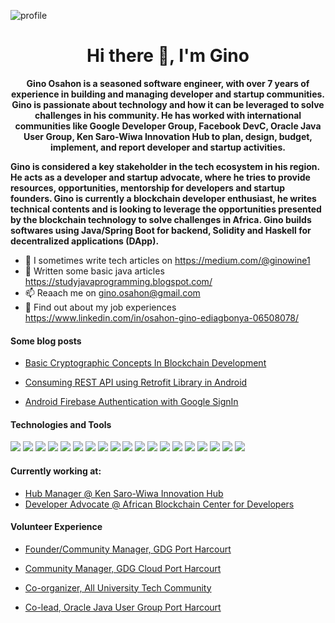 ![profile](https://user-images.githubusercontent.com/6759031/99658318-a006ec00-2a5f-11eb-92e3-cc12faf14dc6.jpg)

<h1 align="center">Hi there 👋, I'm Gino</h1>

<p align="center"><b>Gino Osahon is a seasoned software engineer, with over 7 years of experience in building and managing developer and startup communities. Gino is passionate about technology and how it can be leveraged to solve challenges in his community. He has worked with international communities like Google Developer Group, Facebook DevC, Oracle Java User Group, Ken Saro-Wiwa Innovation Hub to plan, design, budget, implement, and report developer and startup activities.

Gino is considered a key stakeholder in the tech ecosystem in his region. He acts as a developer and startup advocate, where he tries to provide resources, opportunities, mentorship for developers and startup founders. Gino is currently a blockchain developer enthusiast, he writes technical contents and is looking to leverage the opportunities presented by the blockchain technology to solve challenges in Africa. Gino builds softwares using Java/Spring Boot for backend, Solidity and Haskell for decentralized applications (DApp).</b></p>


- 🌱 I sometimes write tech articles on https://medium.com/@ginowine1
- 👯 Written some basic java articles https://studyjavaprogramming.blogspot.com/
- 📫 Reaach me on gino.osahon@gmail.com
- 🤔 Find out about my job experiences https://www.linkedin.com/in/osahon-gino-ediagbonya-06508078/


#### Some blog posts

- [Basic Cryptographic Concepts In Blockchain Development](https://medium.com/@ginowine1/basic-cryptographic-concepts-in-blockchain-development-8d22e2f50a93)

- [Consuming REST API using Retrofit Library in Android](https://android.jlelse.eu/consuming-rest-api-using-retrofit-library-in-android-ed47aef01ecb)

- [Android Firebase Authentication with Google SignIn](https://android.jlelse.eu/android-firebase-authentication-with-google-signin-3f878d9b7553)


#### Technologies and Tools

<p>
<img src="https://img.shields.io/badge/java-%23ED8B00.svg?&style=for-the-badge&logo=java&logoColor=white"/>
<img src="https://img.shields.io/badge/html5%20-%23E34F26.svg?&style=for-the-badge&logo=html5&logoColor=white"/>
<img src="https://img.shields.io/badge/spring%20-%236DB33F.svg?&style=for-the-badge&logo=spring&logoColor=white"/>
<img src="https://img.shields.io/badge/git%20-%23F05033.svg?&style=for-the-badge&logo=git&logoColor=white"/>
<img src="https://img.shields.io/badge/github%20-%23121011.svg?&style=for-the-badge&logo=github&logoColor=white"/>
<img src="https://img.shields.io/badge/bitbucket%20-%230047B3.svg?&style=for-the-badge&logo=bitbucket&logoColor=white"/>
<img src="https://img.shields.io/badge/firebase%20-%23039BE5.svg?&style=for-the-badge&logo=firebase"/>
<img src="https://img.shields.io/badge/jenkins%20-%232C5263.svg?&style=for-the-badge&logo=jenkins&logoColor=white"/>
<img src="https://img.shields.io/badge/mysql-%2300f.svg?&style=for-the-badge&logo=mysql&logoColor=white"/>
<img src ="https://img.shields.io/badge/MongoDB-%234ea94b.svg?&style=for-the-badge&logo=mongodb&logoColor=white"/>
<img src ="https://img.shields.io/badge/sqlite-%2307405e.svg?&style=for-the-badge&logo=sqlite&logoColor=white"/>
<img src ="https://img.shields.io/badge/android-%2307405e.svg?&style=for-the-badge&logo=android&logoColor=white"/>
<img src ="https://img.shields.io/badge/springboot-%2307405e.svg?&style=for-the-badge&logo=springboot&logoColor=white"/>
<img src ="https://img.shields.io/badge/developer evangelist-%2307405e.svg?&style=for-the-badge&logo=dev&logoColor=white"/>
<img src ="https://img.shields.io/badge/startup evangelist-%2307405e.svg?&style=for-the-badge&logo=dev&logoColor=white"/>
<img src ="https://img.shields.io/badge/tech community builder-%2307405e.svg?&style=for-the-badge&logo=community&logoColor=white"/>
<img src ="https://img.shields.io/badge/hub management-%2307405e.svg?&style=for-the-badge&logo=community&logoColor=white"/>
<img src ="https://img.shields.io/badge/Ethereum-3C3C3D?style=for-the-badge&logo=Ethereum&logoColor=white"/>
<img src ="https://img.shields.io/badge/Solidity-3C3C3D?style=for-the-badge&logo=Solidity&logoColor=white"/>
  
</p>


#### Currently working at:

- [Hub Manager @ Ken Saro-Wiwa Innovation Hub](https://www.ksinnovationhub.com/)
- [Developer Advocate @ African Blockchain Center for Developers](https://www.abcdevs.com/)


#### Volunteer Experience

- [Founder/Community Manager, GDG Port Harcourt](https://gdg.community.dev/gdg-port-harcourt/)

- [Community Manager, GDG Cloud Port Harcourt](https://gdg.community.dev/gdg-cloud-port-harcourt/)

- [Co-organizer, All University Tech Community](https://twitter.com/AutcNigeria)

- [Co-lead, Oracle Java User Group Port Harcourt](https://www.facebook.com/Java-User-Group-Port-Harcourt-1436358619990281)

<!--
**Ginowine/Ginowine** is a ✨ _special_ ✨ repository because its `README.md` (this file) appears on your GitHub profile.

Here are some ideas to get you started:

- 🔭 I’m currently working on ...
- 🌱 I’m currently learning ...
- 👯 I’m looking to collaborate on ...
- 🤔 https://www.linkedin.com/in/osahon-gino-ediagbonya-06508078/
- 💬 Ask me about ...
- 📫 How to reach me: ...
- 😄 Pronouns: ...
- ⚡ Fun fact: ...
-->
